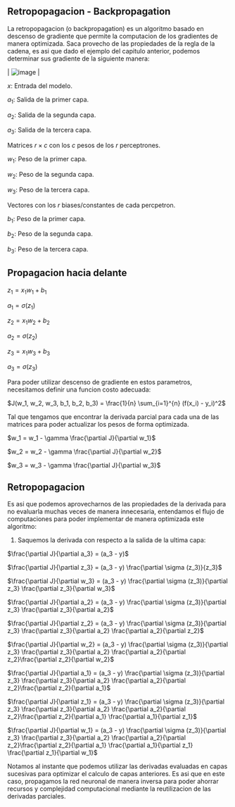 ## Retropopagacion - Backpropagation
La retropopagacion (o backpropagation) es un algoritmo basado en descenso de gradiente que permite la computacion de los gradientes de manera optimizada. Saca provecho de las propiedades de la regla de la cadena, es asi que dado el ejemplo del capitulo anterior, podemos determinar sus gradiente de la siguiente manera:

| ![image](https://upload.wikimedia.org/wikipedia/commons/thumb/1/11/Colored_neural_network_es.svg/800px-Colored_neural_network_es.svg.png) |

$x$: Entrada del modelo.

$a_1$: Salida de la primer capa.

$a_2$: Salida de la segunda capa.

$a_3$: Salida de la tercera capa.

Matrices $r \times c$ con los $c$ pesos de los $r$ perceptrones.

$w_1$: Peso de la primer capa.

$w_2$: Peso de la segunda capa.

$w_3$: Peso de la tercera capa.

Vectores con los $r$ biases/constantes de cada percpetron.

$b_1$: Peso de la primer capa.

$b_2$: Peso de la segunda capa.

$b_3$: Peso de la tercera capa.

## Propagacion hacia delante

$z_1 = x_1 w_1 + b_1$

$a_1 = \sigma(z_1)$

$z_2 = x_1 w_2 + b_2$

$a_2 = \sigma(z_2)$

$z_3 = x_1 w_3 + b_3$

$a_3 = \sigma(z_3)$


Para poder utilizar descenso de gradiente en estos parametros, necesitamos definir una funcion costo adecuada:

$J(w_1, w_2, w_3, b_1, b_2, b_3) = \frac{1}{n} \sum_{i=1}^{n} (f(x_i) - y_i)^2$

Tal que tengamos que encontrar la derivada parcial para cada una de las matrices para poder actualizar los pesos de forma optimizada.

$w_1 = w_1 - \gamma \frac{\partial J}{\partial w_1}$

$w_2 = w_2 - \gamma \frac{\partial J}{\partial w_2}$

$w_3 = w_3 - \gamma \frac{\partial J}{\partial w_3}$

## Retropopagacion
Es asi que podemos aprovecharnos de las propiedades de la derivada para no evaluarla muchas veces de manera innecesaria, entendamos el flujo de computaciones para poder implementar de manera optimizada este algoritmo:
1. Saquemos la derivada con respecto a la salida de la ultima capa:

$\frac{\partial J}{\partial a_3} = (a_3 - y)$

$\frac{\partial J}{\partial z_3} = (a_3 - y) \frac{\partial \sigma (z_3)}{z_3}$

$\frac{\partial J}{\partial w_3} = (a_3 - y) \frac{\partial \sigma (z_3)}{\partial z_3} \frac{\partial z_3}{\partial w_3}$

$\frac{\partial J}{\partial a_2} = (a_3 - y) \frac{\partial \sigma (z_3)}{\partial z_3} \frac{\partial z_3}{\partial a_2}$

$\frac{\partial J}{\partial z_2} = (a_3 - y) \frac{\partial \sigma (z_3)}{\partial z_3} \frac{\partial z_3}{\partial a_2} \frac{\partial a_2}{\partial z_2}$

$\frac{\partial J}{\partial w_2} = (a_3 - y) \frac{\partial \sigma (z_3)}{\partial z_3} \frac{\partial z_3}{\partial a_2} \frac{\partial a_2}{\partial z_2}\frac{\partial z_2}{\partial w_2}$

$\frac{\partial J}{\partial a_1} = (a_3 - y) \frac{\partial \sigma (z_3)}{\partial z_3} \frac{\partial z_3}{\partial a_2} \frac{\partial a_2}{\partial z_2}\frac{\partial z_2}{\partial a_1}$

$\frac{\partial J}{\partial z_1} = (a_3 - y) \frac{\partial \sigma (z_3)}{\partial z_3} \frac{\partial z_3}{\partial a_2} \frac{\partial a_2}{\partial z_2}\frac{\partial z_2}{\partial a_1} \frac{\partial a_1}{\partial z_1}$

$\frac{\partial J}{\partial w_1} = (a_3 - y) \frac{\partial \sigma (z_3)}{\partial z_3} \frac{\partial z_3}{\partial a_2} \frac{\partial a_2}{\partial z_2}\frac{\partial z_2}{\partial a_1} \frac{\partial a_1}{\partial z_1} \frac{\partial z_1}{\partial w_1}$

Notamos al instante que podemos utilizar las derivadas evaluadas en capas sucesivas para optimizar el calculo de capas anteriores. Es asi que en este caso, propagamos la red neuronal de manera inversa para poder ahorrar recursos y complejidad computacional mediante la reutilizacion de las derivadas parciales.

